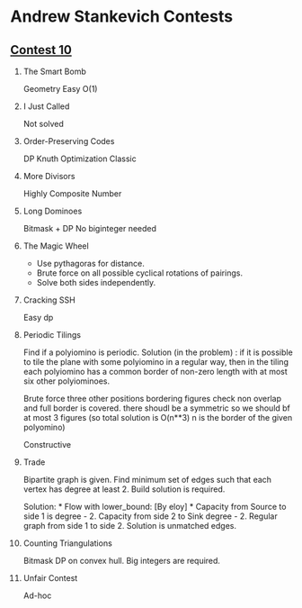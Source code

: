 # Andrew Stankevich Contests

## [Contest 10](https://codeforces.com/gym/100212)

1. The Smart Bomb

    Geometry Easy O(1)

1. I Just Called

    Not solved

1. Order-Preserving Codes

    DP Knuth Optimization Classic

1. More Divisors

    Highly Composite Number

1. Long Dominoes

    Bitmask + DP
    No biginteger needed

1. The Magic Wheel

    * Use pythagoras for distance.
    * Brute force on all possible cyclical rotations of pairings.
    * Solve both sides independently.

1. Cracking SSH

    Easy dp

1. Periodic Tilings

    Find if a polyiomino is periodic.
    Solution (in the problem) : if it is possible to tile the plane with some polyiomino in a regular way, then in the tiling each polyiomino has a common border of non-zero length with at most six other polyiominoes.

    Brute force three other positions bordering figures check non overlap and full border is covered. there shoudl be a symmetric so we should bf at most 3 figures (so total solution is O(n**3) n is the border of the given polyomino)

    Constructive

1. Trade

    Bipartite graph is given. Find minimum set of edges such that each vertex has degree at least 2.
    Build solution is required.

    Solution:
        * Flow with lower_bound: [By eloy]
        *   Capacity from Source to side 1 is degree - 2. Capacity from side 2 to Sink degree - 2.
            Regular graph from side 1 to side 2. Solution is unmatched edges.




1. Counting Triangulations

    Bitmask DP on convex hull. Big integers are required.

1. Unfair Contest

    Ad-hoc
